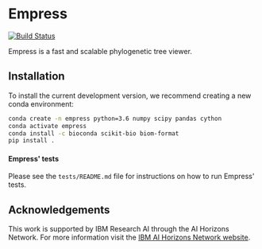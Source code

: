 # Empress
[![Build Status](https://travis-ci.org/biocore/empress.svg?branch=master)](https://travis-ci.org/biocore/empress)

Empress is a fast and scalable phylogenetic tree viewer.

## Installation

To install the current development version, we recommend creating a new conda
environment:

```bash
conda create -n empress python=3.6 numpy scipy pandas cython
conda activate empress
conda install -c bioconda scikit-bio biom-format
pip install .
```

#### Empress' tests

Please see the `tests/README.md` file for instructions on how to run Empress' tests.

## Acknowledgements

This work is supported by IBM Research AI through the AI Horizons Network. For
more information visit the [IBM AI Horizons Network website](https://www.research.ibm.com/artificial-intelligence/horizons-network/).
